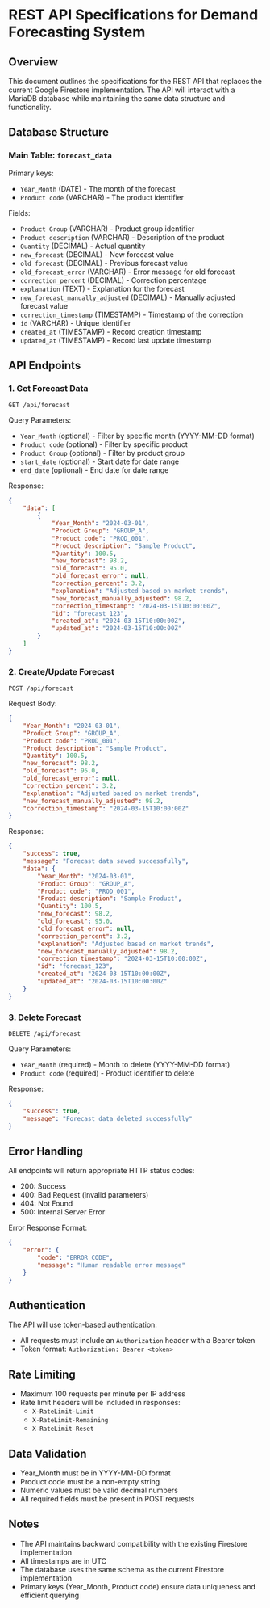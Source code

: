 # REST API Specifications for Demand Forecasting System

## Overview
This document outlines the specifications for the REST API that replaces the current Google Firestore implementation. The API will interact with a MariaDB database while maintaining the same data structure and functionality.

## Database Structure

### Main Table: `forecast_data`
Primary keys:
- `Year_Month` (DATE) - The month of the forecast
- `Product code` (VARCHAR) - The product identifier

Fields:
- `Product Group` (VARCHAR) - Product group identifier
- `Product description` (VARCHAR) - Description of the product
- `Quantity` (DECIMAL) - Actual quantity
- `new_forecast` (DECIMAL) - New forecast value
- `old_forecast` (DECIMAL) - Previous forecast value
- `old_forecast_error` (VARCHAR) - Error message for old forecast
- `correction_percent` (DECIMAL) - Correction percentage
- `explanation` (TEXT) - Explanation for the forecast
- `new_forecast_manually_adjusted` (DECIMAL) - Manually adjusted forecast value
- `correction_timestamp` (TIMESTAMP) - Timestamp of the correction
- `id` (VARCHAR) - Unique identifier
- `created_at` (TIMESTAMP) - Record creation timestamp
- `updated_at` (TIMESTAMP) - Record last update timestamp

## API Endpoints

### 1. Get Forecast Data
```
GET /api/forecast
```

Query Parameters:
- `Year_Month` (optional) - Filter by specific month (YYYY-MM-DD format)
- `Product code` (optional) - Filter by specific product
- `Product Group` (optional) - Filter by product group
- `start_date` (optional) - Start date for date range
- `end_date` (optional) - End date for date range

Response:
```json
{
    "data": [
        {
            "Year_Month": "2024-03-01",
            "Product Group": "GROUP_A",
            "Product code": "PROD_001",
            "Product description": "Sample Product",
            "Quantity": 100.5,
            "new_forecast": 98.2,
            "old_forecast": 95.0,
            "old_forecast_error": null,
            "correction_percent": 3.2,
            "explanation": "Adjusted based on market trends",
            "new_forecast_manually_adjusted": 98.2,
            "correction_timestamp": "2024-03-15T10:00:00Z",
            "id": "forecast_123",
            "created_at": "2024-03-15T10:00:00Z",
            "updated_at": "2024-03-15T10:00:00Z"
        }
    ]
}
```

### 2. Create/Update Forecast
```
POST /api/forecast
```

Request Body:
```json
{
    "Year_Month": "2024-03-01",
    "Product Group": "GROUP_A",
    "Product code": "PROD_001",
    "Product description": "Sample Product",
    "Quantity": 100.5,
    "new_forecast": 98.2,
    "old_forecast": 95.0,
    "old_forecast_error": null,
    "correction_percent": 3.2,
    "explanation": "Adjusted based on market trends",
    "new_forecast_manually_adjusted": 98.2,
    "correction_timestamp": "2024-03-15T10:00:00Z"
}
```

Response:
```json
{
    "success": true,
    "message": "Forecast data saved successfully",
    "data": {
        "Year_Month": "2024-03-01",
        "Product Group": "GROUP_A",
        "Product code": "PROD_001",
        "Product description": "Sample Product",
        "Quantity": 100.5,
        "new_forecast": 98.2,
        "old_forecast": 95.0,
        "old_forecast_error": null,
        "correction_percent": 3.2,
        "explanation": "Adjusted based on market trends",
        "new_forecast_manually_adjusted": 98.2,
        "correction_timestamp": "2024-03-15T10:00:00Z",
        "id": "forecast_123",
        "created_at": "2024-03-15T10:00:00Z",
        "updated_at": "2024-03-15T10:00:00Z"
    }
}
```

### 3. Delete Forecast
```
DELETE /api/forecast
```

Query Parameters:
- `Year_Month` (required) - Month to delete (YYYY-MM-DD format)
- `Product code` (required) - Product identifier to delete

Response:
```json
{
    "success": true,
    "message": "Forecast data deleted successfully"
}
```

## Error Handling

All endpoints will return appropriate HTTP status codes:
- 200: Success
- 400: Bad Request (invalid parameters)
- 404: Not Found
- 500: Internal Server Error

Error Response Format:
```json
{
    "error": {
        "code": "ERROR_CODE",
        "message": "Human readable error message"
    }
}
```

## Authentication

The API will use token-based authentication:
- All requests must include an `Authorization` header with a Bearer token
- Token format: `Authorization: Bearer <token>`

## Rate Limiting

- Maximum 100 requests per minute per IP address
- Rate limit headers will be included in responses:
  - `X-RateLimit-Limit`
  - `X-RateLimit-Remaining`
  - `X-RateLimit-Reset`

## Data Validation

- Year_Month must be in YYYY-MM-DD format
- Product code must be a non-empty string
- Numeric values must be valid decimal numbers
- All required fields must be present in POST requests

## Notes

- The API maintains backward compatibility with the existing Firestore implementation
- All timestamps are in UTC
- The database uses the same schema as the current Firestore implementation
- Primary keys (Year_Month, Product code) ensure data uniqueness and efficient querying 
